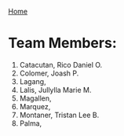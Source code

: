 [Home](../)

# Team Members:
1. Catacutan, Rico Daniel O.
2. Colomer, Joash P.
3. Lagang,
4. Lalis, Jullylla Marie M.
5. Magallen,
6. Marquez,
7. Montaner, Tristan Lee B.
8. Palma,
